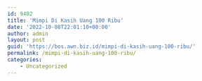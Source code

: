 ```yaml
---
id: 9402
title: 'Mimpi Di Kasih Uang 100 Ribu'
date: '2022-10-08T22:01:10+00:00'
author: admin
layout: post
guid: 'https://bos.awn.biz.id/mimpi-di-kasih-uang-100-ribu/'
permalink: /mimpi-di-kasih-uang-100-ribu/
categories:
    - Uncategorized
---
```


